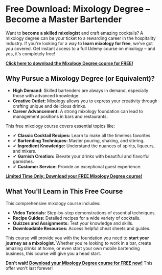# Free Download: Mixology Degree – Become a Master Bartender

Want to **become a skilled mixologist** and craft amazing cocktails? A mixology degree can be your ticket to a rewarding career in the hospitality industry. If you're looking for a way to **learn mixology for free**, we've got you covered. Get instant access to a full Udemy course on mixology – and yes, it's completely free!

[**Click here to download the Mixology Degree course for FREE!**](https://udemywork.com/mixology-degree)

## Why Pursue a Mixology Degree (or Equivalent)?

*   **High Demand:** Skilled bartenders are always in demand, especially those with advanced knowledge.
*   **Creative Outlet:** Mixology allows you to express your creativity through crafting unique and delicious drinks.
*   **Career Advancement:** A strong mixology foundation can lead to management positions in bars and restaurants.

This free mixology course covers essential topics like:

*   ✔ **Classic Cocktail Recipes:** Learn to make all the timeless favorites.
*   ✔ **Bartending Techniques:** Master pouring, shaking, and stirring.
*   ✔ **Ingredient Knowledge:** Understand the nuances of spirits, liqueurs, and mixers.
*   ✔ **Garnish Creation:** Elevate your drinks with beautiful and flavorful garnishes.
*   ✔ **Customer Service:** Provide an exceptional guest experience.

[**Limited Time Only: Download your FREE Mixology Degree course!**](https://udemywork.com/mixology-degree)

## What You'll Learn in This Free Course

This comprehensive mixology course includes:

*   **Video Tutorials:** Step-by-step demonstrations of essential techniques.
*   **Recipe Guides:** Detailed recipes for a wide variety of cocktails.
*   **Quizzes and Assignments:** Test your knowledge and skills.
*   **Downloadable Resources:** Access helpful cheat sheets and guides.

This course will provide you with the foundation you need to **start your journey as a mixologist.** Whether you're looking to work in a bar, create amazing drinks at home, or even start your own mobile bartending business, this course will give you a head start.

**Don't wait! [Download your Mixology Degree course for FREE now!](https://udemywork.com/mixology-degree)** This offer won't last forever!
